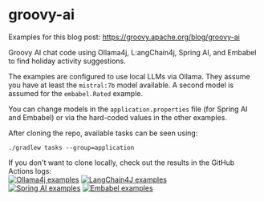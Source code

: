groovy-ai
=========

Examples for this blog post:
https://groovy.apache.org/blog/groovy-ai

Groovy AI chat code using Ollama4j, L:angChain4j, Spring AI, and Embabel to find holiday activity suggestions.

The examples are configured to use local LLMs via Ollama.
They assume you have at least the `mistral:7b` model available.
A second model is assumed for the `embabel.Rated` example.

You can change models in the `application.properties` file (for Spring AI and Embabel)
or via the hard-coded values in the other examples.

After cloning the repo, available tasks can be seen using:
```
./gradlew tasks --group=application
```

If you don't want to clone locally, check out the results in the GitHub Actions logs: \
[![Ollama4j examples](https://github.com/paulk-asert/groovy-ai/actions/workflows/runOllama4j.yml/badge.svg)](https://github.com/paulk-asert/groovy-ai/actions/workflows/runOllama4j.yml)
[![LangChain4J examples](https://github.com/paulk-asert/groovy-ai/actions/workflows/runLangChain4j.yml/badge.svg)](https://github.com/paulk-asert/groovy-ai/actions/workflows/runLangChain4j.yml) \
[![Spring AI examples](https://github.com/paulk-asert/groovy-ai/actions/workflows/runSpringAI.yml/badge.svg)](https://github.com/paulk-asert/groovy-ai/actions/workflows/runSpringAI.yml)
[![Embabel examples](https://github.com/paulk-asert/groovy-ai/actions/workflows/runEmbabel.yml/badge.svg)](https://github.com/paulk-asert/groovy-ai/actions/workflows/runEmbabel.yml)
